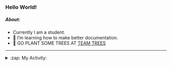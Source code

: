 ### Hello World!

##### About:
- Currently I am a student.
- 🌱 I’m learning how to make better documentation.
- 🌱 GO PLANT SOME TREES AT [TEAM TREES](https://teamtrees.org/)

---
<details>
  <summary>:zap: My Activity:</summary>
  
<!--START_SECTION:waka-->
![Code Time](http://img.shields.io/badge/Code%20Time-1%2C132%20hrs%2056%20mins-blue)

**I'm a Night 🦉** 

```text
🌞 Morning                1269 commits        ██░░░░░░░░░░░░░░░░░░░░░░░   08.79 % 
🌆 Daytime                5237 commits        █████████░░░░░░░░░░░░░░░░   36.26 % 
🌃 Evening                4153 commits        ███████░░░░░░░░░░░░░░░░░░   28.75 % 
🌙 Night                  3784 commits        ███████░░░░░░░░░░░░░░░░░░   26.20 % 
```
📅 **I'm Most Productive on Wednesday** 

```text
Monday                   2215 commits        ████░░░░░░░░░░░░░░░░░░░░░   15.34 % 
Tuesday                  1836 commits        ███░░░░░░░░░░░░░░░░░░░░░░   12.71 % 
Wednesday                3365 commits        ██████░░░░░░░░░░░░░░░░░░░   23.30 % 
Thursday                 1738 commits        ███░░░░░░░░░░░░░░░░░░░░░░   12.03 % 
Friday                   1394 commits        ██░░░░░░░░░░░░░░░░░░░░░░░   09.65 % 
Saturday                 1301 commits        ██░░░░░░░░░░░░░░░░░░░░░░░   09.01 % 
Sunday                   2594 commits        ████░░░░░░░░░░░░░░░░░░░░░   17.96 % 
```


📊 **This Week I Spent My Time On** 

```text
🔥 Editors: 
VS Code                  51 mins             █████████████████████████   100.00 % 

🐱‍💻 Projects: 
praise                   51 mins             █████████████████████████   100.00 % 
```


 Last Updated on 09/06/2023 03:14:28 UTC
<!--END_SECTION:waka-->
</details>

